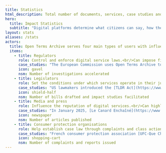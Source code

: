 ```yaml
---
title: Statistics
html_description: Total number of documents, services, case studies and analyses in the Open Terms Archive ecosystem
hero:
  title: Impact Statistics
  subtitle: "Digital platforms determine what citizens can say, how their purchases are made, and where their data is processed. These rules are set out in complex and changing documents: terms of service, privacy policies, and community standards, to name a few. <br/><br/>Open Terms Archive makes these rules easier to understand and tracks their changes to ensure that our laws are enforced, our values upheld, and our interests protected in the digital space."
layout: stats
aliases: /stats
actors:
  title: Open Terms Archive serves four main types of users with influence over platform governance, pooling and strengthening their ability to drive meaningful change.<br/><br/>Each group is presented below with its typical mode of action, a use case, and its main success indicator - its <span class="fontstyle--italic">North Star Metric</span> <i class="icon icon--size-inherit" data-lucide="sparkles"></i>
  items:
    - title: Regulators
      role: Control and enforce digital service laws.<br/>Can impose financial sanctions, or even bans on operation.
      case_studies: "The European Commission uses Open Terms Archive to conduct large-scale [assessments](https://op.europa.eu/en/publication-detail/-/publication/d6a287b5-5116-11ee-9220-01aa75ed71a1/language-en/) of compliance with the world's first horizontal regulation of the digital platform economy, the [P2B Regulation](https://eur-lex.europa.eu/eli/reg/2019/1150/oj), which sets transparency standards for platform-to-business commercial relationships."
      icon: gavel
      nsm: Number of investigations accelerated
    - title: Legislators
      role: Set the conditions under which services operate in their jurisdictions.<br/>The EU and the US can even shape global practices.
      case_studies: "US lawmakers introduced the [TLDR Act](https://www.lifewire.com/the-tldr-act-could-help-you-make-sense-of-terms-of-service-agreements-5216643), a bipartisan bill establishing transparency rules for online service terms of use. The feasibility of imposing machine-readable formats was determined prior to parliamentary debates with the expertise and data from Open Terms Archive."
      icon: shield-half
      nsm: Number of bills drafted and impact studies facilitated
    - title: Media and press
      role: Influence the reputation of digital services.<br/>Can highlight platform loyalty - or drive users away.
      case_studies: "In January 2025, [Le Canard Enchaîné](https://www.lecanardenchaine.fr/technologie-sciences/49891-a-bruxelles-la-lutte-anti-musk-reste-dans-les-choux), [Vert.eco](https://vert.eco/articles/musk-zuckerberg-bezos-les-cinq-dernieres-dingueries-des-geants-de-la-tech-qui-montrent-leur-bascule-trumpiste) and other media outlets revealed the extent of Meta’s rollback of hate speech protections—changes that had been detected and [analysed](https://opentermsarchive.org/fr/memos/meta-retire-des-protections-contre-les-discours-haineux/) by Open Terms Archive just hours after a public statement from the company’s CEO, which focused on other upcoming policy changes."
      icon: newspaper
      nsm: Number of articles published
    - title: Consumer protection organisations
      role: Help establish case law through complaints and class actions.<br/>Mobilise their base to put pressure on service providers.
      case_studies: "French consumer protection association [UFC-Que Choisir](https://www.quechoisir.org/) used Open Terms Archive to detect the removal of a mandatory clause from the general terms and conditions of a major online service. This enabled their Director of Legal Affairs to contact the platform just 48 hours after the change, leading to the clause being reinstated under five days."
      icon: shopping-cart
      nsm: Number of complaints and reports issued
---
```

